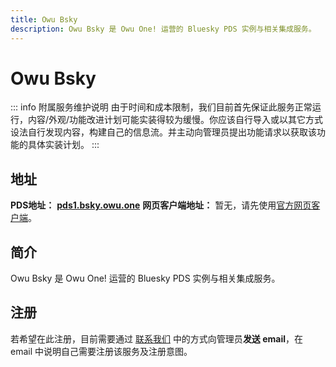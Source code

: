 ```yaml
---
title: Owu Bsky
description: Owu Bsky 是 Owu One! 运营的 Bluesky PDS 实例与相关集成服务。
---
```


# Owu Bsky

::: info 附属服务维护说明
由于时间和成本限制，我们目前首先保证此服务正常运行，内容/外观/功能改进计划可能实装得较为缓慢。你应该自行导入或以其它方式设法自行发现内容，构建自己的信息流。并主动向管理员提出功能请求以获取该功能的具体实装计划。
:::

## 地址

**PDS地址：** **[pds1.bsky.owu.one](https://pds1.bsky.owu.one)**
**网页客户端地址：** 暂无，请先使用[官方网页客户端](https://bsky.app)。

## 简介

Owu Bsky 是 Owu One! 运营的 Bluesky PDS 实例与相关集成服务。

## 注册

若希望在此注册，目前需要通过 [联系我们](/contact.md#email) 中的方式向管理员**发送 email**，在 email 中说明自己需要注册该服务及注册意图。
